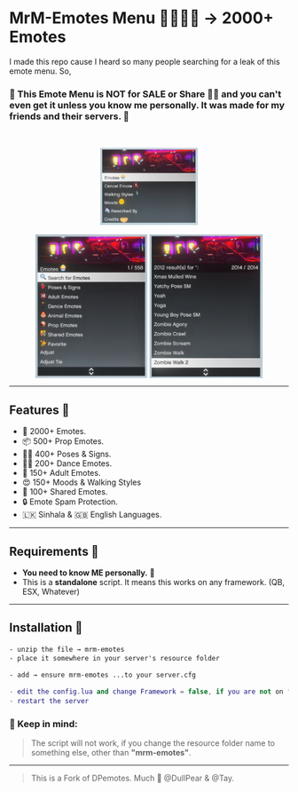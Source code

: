 # MrM-Emotes Menu 🦄💃🏼💦 → 2000+ Emotes

 I made this repo cause I heard so many people searching for a leak of this emote menu. So,

### 🚨 This Emote Menu is **NOT for SALE** or **Share** 🖐🏽 and you can't even get it unless you know me personally. It was made for my friends and their servers. 🍻
<br>

<p align="center"> 
<img src="assets/menu.png" height="25%" width="35%" alt="MrMRVLS" /> 
</p>
<p align="center"> 
<img align="center" src="assets/menu2.png" height="40%" width="40%" alt="MrMRVLS" />
<img align="center" src="assets/menu3.png" height="40%" width="40.4%" alt="MrMRVLS" />
</p>


---
## Features 💼
- 🧁 2000+ Emotes.
- 📦 500+ Prop Emotes.
- 💃🏼 400+ Poses & Signs.
- 🕺🏼 200+ Dance Emotes.
- 👙 150+ Adult Emotes.
- 😍 150+ Moods & Walking Styles
- 💋 100+ Shared Emotes.
- 🔒 Emote Spam Protection.
- 🇱🇰 Sinhala & 🇬🇧 English Languages.

---
## Requirements 🧰
- **You need to know ME personally.** 🦄
- This is a **standalone** script. It means this works on any framework. (QB, ESX, Whatever)

---
## Installation 🐌

```
- unzip the file → mrm-emotes
- place it somewhere in your server's resource folder
```

```
- add → ensure mrm-emotes ...to your server.cfg
```
```lua
- edit the config.lua and change Framework = false, if you are not on "QB-Core"
- restart the server
```

### **📍 Keep in mind:**
> The script will not work, if you change the resource folder name to something else, other than **"mrm-emotes"**. 

---

> This is a Fork of DPemotes. Much 🤍 @DullPear & @Tay.
